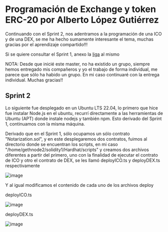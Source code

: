 # Programación de Exchange y token ERC-20 por Alberto López Gutiérrez

Continuando con el Sprint 2, nos adentramos a la programación de una ICO y de una DEX, se me ha hecho sumamente interesante el tema, muchas gracias por el aprendizaje compartido!!!

Si se quiere consultar el Sprint 1, anexo la [liga](https://github.com/alopez2003/solidity1) al mismo

NOTA: Desde que inicié este master, no ha existido un grupo, siempre hemos entregado mis compañeros y yo el trabajo de forma individual, me parece que sólo ha habido un grupo. En mi caso continuaré con la entrega individual. Muchas gracias!!

## Sprint 2

Lo siguiente fue desplegado en un Ubuntu LTS 22.04, lo primero que hice fue instalar Node.js en el ubuntu, recurrí directamente a las herramientas de Ubuntu (APT) donde instale nodejs y también npm. Esto derivado del Sprint 1, continuamos con la misma máquina.

Derivado que en el Sprint 1, sólo ocupamos un sólo contrato "Notarization.sol", y en este desplegaremos dos contratos, fuimos al directorio donde se encuentran los scripts, en mi caso "/home/gethnode2/solidity1/Hardhat/scripts" y creamos dos archivos diferentes a partir del primero, uno con la finalidad de ejecutar el contrato de ICO y otro el contrato de DEX, se les llamó deployICO.ts y deployDEX.ts respectivamente

![image](https://github.com/alopez2003/exchytoken/assets/67942268/907a4071-460a-41fe-a247-070b16ac717f)

Y al igual modificamos el contenido de cada uno de los archivos deploy

deployICO.ts

![image](https://github.com/alopez2003/exchytoken/assets/67942268/ec03085a-3fa0-4921-b7db-567328854642)

deployDEX.ts

![image](https://github.com/alopez2003/exchytoken/assets/67942268/66834774-219e-4cc1-b4ba-5b9358e847fc)









